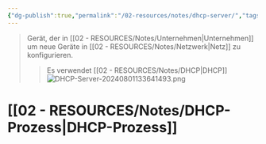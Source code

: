 ```yaml
---
{"dg-publish":true,"permalink":"/02-resources/notes/dhcp-server/","tags":["netzwerk","hardware"],"noteIcon":"","updated":"2025-09-05T10:12:28.000+02:00"}
---
```


>Gerät, der in [[02 - RESOURCES/Notes/Unternehmen\|Unternehmen]] um neue Geräte in [[02 - RESOURCES/Notes/Netzwerk\|Netz]] zu konfigurieren.
>>Es verwendet [[02 - RESOURCES/Notes/DHCP\|DHCP]]
![DHCP-Server-20240801133641493.png](/img/user/02%20-%20RESOURCES/Files/IMG/DHCP-Server-20240801133641493.png)

# [[02 - RESOURCES/Notes/DHCP-Prozess\|DHCP-Prozess]]

